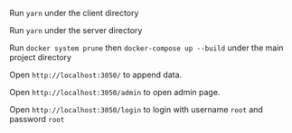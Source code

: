 Run `yarn` under the client directory

Run `yarn` under the server directory

Run `docker system prune` then `docker-compose up --build` under the main project directory

Open `http://localhost:3050/` to append data.

Open `http://localhost:3050/admin` to open admin page.

Open `http://localhost:3050/login` to login with username `root` and password `root`